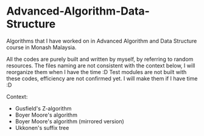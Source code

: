 # Advanced-Algorithm-Data-Structure
Algorithms that I have worked on in Advanced Algorithm and Data Structure course in Monash Malaysia.

All the codes are purely built and written by myself, by referring to random resources.
The files naming are not consistent with the context below, I will reorganize them when I have the time :D
Test modules are not built with these codes, efficiency are not confirmed yet. I will make them if I have time :D

Context:
- Gusfield's Z-algorithm
- Boyer Moore's algorithm
- Boyer Moore's algorithm (mirrored version)
- Ukkonen's suffix tree
